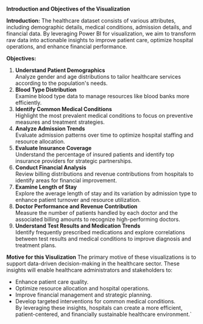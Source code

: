  **Introduction and Objectives of the Visualization**

 **Introduction:**
The healthcare dataset consists of various attributes, including demographic details, medical conditions, admission details, and financial data. By leveraging Power BI for visualization, we aim to transform raw data into actionable insights to improve patient care, optimize hospital operations, and enhance financial performance.

 **Objectives:**

1. **Understand Patient Demographics**  
   Analyze gender and age distributions to tailor healthcare services according to the population's needs.
2. **Blood Type Distribution**  
   Examine blood type data to manage resources like blood banks more efficiently.
3. **Identify Common Medical Conditions**  
   Highlight the most prevalent medical conditions to focus on preventive measures and treatment strategies.
4. **Analyze Admission Trends**  
   Evaluate admission patterns over time to optimize hospital staffing and resource allocation.
5. **Evaluate Insurance Coverage**  
   Understand the percentage of insured patients and identify top insurance providers for strategic partnerships.
6. **Conduct Financial Analysis**  
   Review billing distributions and revenue contributions from hospitals to identify areas for financial improvement.
7. **Examine Length of Stay**  
   Explore the average length of stay and its variation by admission type to enhance patient turnover and resource utilization.
8. **Doctor Performance and Revenue Contribution**  
   Measure the number of patients handled by each doctor and the associated billing amounts to recognize high-performing doctors.
9. **Understand Test Results and Medication Trends**  
   Identify frequently prescribed medications and explore correlations between test results and medical conditions to improve diagnosis and treatment plans.
 
 **Motive for this Visulization**
The primary motive of these visualizations is to support data-driven decision-making in the healthcare sector. These insights will enable healthcare administrators and stakeholders to:  
- Enhance patient care quality.  
- Optimize resource allocation and hospital operations.  
- Improve financial management and strategic planning.  
- Develop targeted interventions for common medical conditions.  
By leveraging these insights, hospitals can create a more efficient, patient-centered, and financially sustainable healthcare environment.`
